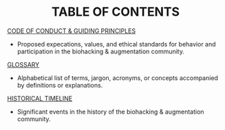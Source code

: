 <div align="center"> 

# TABLE OF CONTENTS 

</div>

[CODE OF CONDUCT & GUIDING PRINCIPLES](https://github.com/BiohackersDigital/KnowledgeBase/blob/main/CODE%20OF%20CONDUCT.md)

  - Proposed expecations, values, and ethical standards for behavior and participation in the biohacking & augmentation community.

[GLOSSARY](https://github.com/BiohackersDigital/KnowledgeBase/blob/main/GLOSSARY.MD)

  - Alphabetical list of terms, jargon, acronyms, or concepts accompanied by definitions or explanations.

[HISTORICAL TIMELINE](https://github.com/BiohackersDigital/KnowledgeBase/blob/main/HISTORICAL%20TIMELINE.md)

  - Significant events in the history of the biohacking & augmentation community. 

